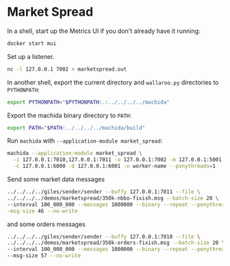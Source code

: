 # Market Spread

In a shell, start up the Metrics UI if you don't already have it running:

```bash
docker start mui
```

Set up a listener.

```bash
nc -l 127.0.0.1 7002 > marketspread.out
```

In another shell, export the current directory and `wallaroo.py` directories to `PYTHONPATH`:

```bash
export PYTHONPATH="$PYTHONPATH:.:../../../../machida"
```

Export the machida binary directory to `PATH`:

```bash
export PATH="$PATH:../../../../machida/build"
```

Run `machida` with `--application-module market_spread`:

```bash
machida --application-module market_spread \
  -i 127.0.0.1:7010,127.0.0.1:7011 -o 127.0.0.1:7002 -m 127.0.0.1:5001 \
  -c 127.0.0.1:6000 -d 127.0.0.1:6001 -n worker-name --ponythreads=1
```

Send some market data messages

```bash
../../../../giles/sender/sender --buffy 127.0.0.1:7011 --file \
../../../../demos/marketspread/350k-nbbo-fixish.msg --batch-size 20 \
--interval 100_000_000 --messages 1000000 --binary --repeat --ponythreads=1 -\
-msg-size 46 --no-write
```

and some orders messages

```bash
../../../../giles/sender/sender --buffy 127.0.0.1:7010 --file \
../../../../demos/marketspread/350k-orders-fixish.msg --batch-size 20 \
--interval 100_000_000 --messages 1000000 --binary --repeat --ponythreads=1 \
--msg-size 57 --no-write
```
